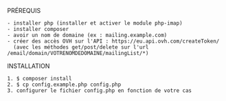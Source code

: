 

PRÉREQUIS

    - installer php (installer et activer le module php-imap)
    - installer composer
    - avoir un nom de domaine (ex : mailing.example.com)
    - créer des accès OVH sur l'API : https://eu.api.ovh.com/createToken/
      (avec les méthodes get/post/delete sur l'url /email/domain/VOTRENOMDEDOMAINE/mailingList/*)

INSTALLATION

    1. $ composer install
    2. $ cp config.example.php config.php
    3. configurer le fichier config.php en fonction de votre cas

